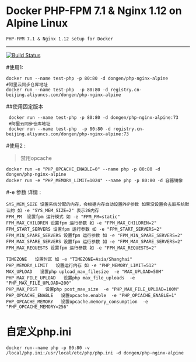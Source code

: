Docker PHP-FPM 7.1 & Nginx 1.12 on Alpine Linux
==============================================
    PHP-FPM 7.1 & Nginx 1.12 setup for Docker
-----
[![Build Status](https://travis-ci.org/wangzhoudong/php-nginx-alpine.svg?branch=master)](https://travis-ci.org/wangzhoudong/php-nginx-alpine)

#使用1:

    docker run --name test-php -p 80:80 -d dongen/php-nginx-alpine
    #阿里云同步仓库地址
    docker run --name test-php  -p 80:80 -d registry.cn-beijing.aliyuncs.com/dongen/php-nginx-alpine
##使用固定版本

     docker run --name test-php -p 80:80 -d dongen/php-nginx-alpine:73
     #阿里云同步仓库地址
     docker run --name test-php  -p 80:80 -d registry.cn-beijing.aliyuncs.com/dongen/php-nginx-alpine:73

#使用2 :

>  禁用opcache
```
docker run -e "PHP_OPCACHE_ENABLE=0" --name php -p 80:80 -d dongen/php-nginx-alpine
docker run -e "PHP_MEMORY_LIMIT=1024" --name php -p 80:80 -d 容器镜像
```
#-e 参数 详情 :
```
SYS_MEM_SIZE 设置系统分配的内存，会根据内存自动设置PHP参数 如果没设置会去取系统默认的 如 -e "SYS_MEM_SIZE=2" 表示2G内存
FPM_PM  设置fpm 运行模式 如 -e "FPM_PM=static"
FPM_MAX_CHILDREN 设置fpm 运行参数 如 -e "FPM_MAX_CHILDREN=2"
FPM_START_SERVERS 设置fpm 运行参数 如 -e "FPM_START_SERVERS=2"
FPM_MIN_SPARE_SERVERS 设置fpm 运行参数 如 -e "FPM_MIN_SPARE_SERVERS=2"
FPM_MAX_SPARE_SERVERS 设置fpm 运行参数 如 -e "FPM_MAX_SPARE_SERVERS=2"
FPM_MAX_REQUESTS 设置fpm 运行参数 如 -e "FPM_MAX_REQUESTS=2"

TIMEZONE   设置时区 如 -e "TIMEZONE=Asia/Shanghai"
PHP_MEMORY_LIMIT   设置运行内存 如 -e "PHP_MEMORY_LIMIT=512"
MAX_UPLOAD   设置php upload_max_filesize  -e "MAX_UPLOAD=50M"
PHP_MAX_FILE_UPLOAD   设置php max_file_uploads  -e "PHP_MAX_FILE_UPLOAD=200"
PHP_MAX_POST   设置php post_max_size  -e "PHP_MAX_FILE_UPLOAD=100M"
PHP_OPCACHE_ENABLE   设置opcache.enable  -e "PHP_OPCACHE_ENABLE=1"
PHP_OPCACHE_MEMORY   设置opcache.memory_consumption  -e "PHP_OPCACHE_MEMORY=256"

```


# 自定义php.ini
```
docker run--name php -p 80:80 -v /local/php.ini:/usr/local/etc/php/php.ini -d dongen/php-nginx-alpine
```

